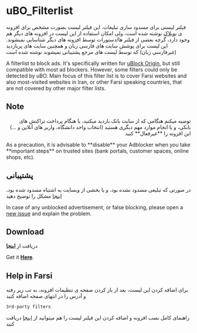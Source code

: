 # uBO_Filterlist

فیلتر لیستی برای مسدود سازی تبلیغات. این فیلتر لیست بصورت مشخص برای افزونه ی [یوبلاک](https://github.com/gorhill/uBlock/) نوشته شده است، ولی امکان استفاده از این لیست در افزونه های دیگر هم وجود دارد، گرچه بعضی از فیلتر ها/دستورات توسط افزونه های دیگر شناسایی نمیشوند. این لیست برای پوشش سایت های فارسی زبان و همچنین سایت های پربازدید (غیرفارسی زبان) که توسط لیست های مرجع پشتیبانی نمیشوند نوشته شده است

A filterlist to block ads. It's specifically written for [uBlock Origin](https://github.com/gorhill/uBlock/), but still compatible with most ad blockers. However, some filters could only be detected by uBO. Main focus of this filter list is to cover Farsi websites and also most-visited websites in Iran, or other Farsi speaking countries, that are not covered by other major filter lists.

## Note 
<p dir="rtl">
توصیه میکنم هنگامی که از سایت بانک بازدید میکنید، یا هنگام پرداخت تراکنش های بانکی، و یا انجام موارد مهم دیگری هستید (انتخاب واحد دانشگاه، واریز های آنلاین و ...) این افزونه را **غیرفعال** کنید
</p>
As a precaution, it is advisable to **disable** your Adblocker when you take **important steps** on trusted sites (bank portals, customer spaces, online shops, etc).

## پشتیبانی
در صورتی که تبلیغی مسدود نشده بود، و یا بخشی از وبسایت به اشتباه مسدود شده بود، [اینجا](https://github.com/nimasaj/uBO_Filterlist/issues/new) مشکل را توضیح دهید 

In case of any unblocked advertisement, or false blocking, please open a [new issue](https://github.com/nimasaj/uBO_Filterlist/issues/new) and explain the problem.

## Download
دریافت از [**اینجا**](https://raw.githubusercontent.com/nimasaj/uBO_Filterlist/master/BLF.txt)

Get it [**Here**](https://raw.githubusercontent.com/nimasaj/uBO_Filterlist/master/BLF.txt).


## Help in Farsi
برای اضافه کردن این لیست، بعد از باز کردن صفحه ی تنظیمات افزونه، به تب زیر رفته و آدرس را در انتهای صفحه اضافه کنید

`3rd-party filters`

راهنمای کامل نصب افزونه و اضافه کردن این فیلتر لیست را هم میتوانید از [اینجا](http://mynext.pro/uBO_installation_help_Farsi.pdf) دریافت کنید
